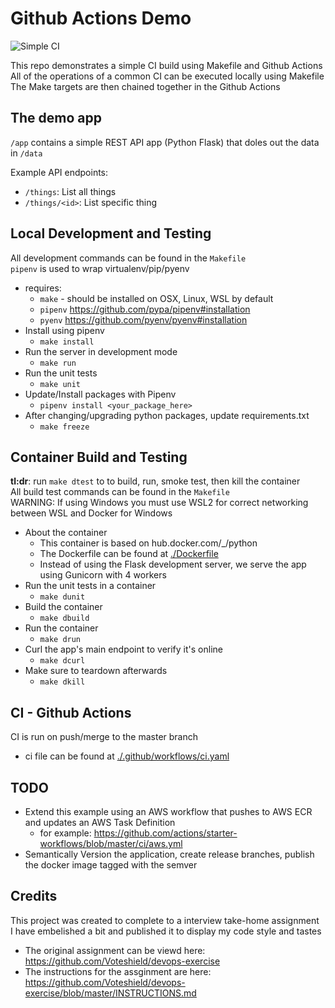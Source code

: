Github Actions Demo
===================
![Simple CI](https://github.com/jameshounshell/github-actions-demo/workflows/Simple%20CI/badge.svg)

This repo demonstrates a simple CI build using Makefile and Github Actions  
All of the operations of a common CI can be executed locally using Makefile  
The Make targets are then chained together in the Github Actions  



The demo app
------------
`/app` contains a simple REST API app (Python Flask) that doles out the data in `/data`

Example API endpoints:
- `/things`: List all things
- `/things/<id>`: List specific thing



Local Development and Testing
-----------------------------
All development commands can be found in the `Makefile`  
`pipenv` is used to wrap virtualenv/pip/pyenv  

- requires: 
    - `make` - should be installed on OSX, Linux, WSL by default
    - `pipenv` https://github.com/pypa/pipenv#installation
    - `pyenv` https://github.com/pyenv/pyenv#installation
- Install using pipenv
    - `make install`
- Run the server in development mode
    - `make run`
- Run the unit tests
    - `make unit`
- Update/Install packages with Pipenv
    - `pipenv install <your_package_here>`
- After changing/upgrading python packages, update requirements.txt
    - `make freeze`



Container Build and Testing
---------------------------
**tl:dr**: run `make dtest` to to build, run, smoke test, then kill the container  
All build test commands can be found in the `Makefile`  
WARNING: If using Windows you must use WSL2 for correct networking between WSL and Docker for Windows

- About the container
    - This container is based on hub.docker.com/_/python
    - The Dockerfile can be found at [./Dockerfile](./Dockerfile)
    - Instead of using the Flask development server, we serve the app using Gunicorn with 4 workers
- Run the unit tests in a container
    - `make dunit`
- Build the container
    - `make dbuild`
- Run the container
    - `make drun`
- Curl the app's main endpoint to verify it's online
    - `make dcurl`
- Make sure to teardown afterwards
    - `make dkill`


CI - Github Actions
-------------------
CI is run on push/merge to the master branch
- ci file can be found at [./.github/workflows/ci.yaml](./.github/workflows/ci.yaml)



TODO
----
- Extend this example using an AWS workflow that pushes to AWS ECR and updates an AWS Task Definition
    - for example: https://github.com/actions/starter-workflows/blob/master/ci/aws.yml
- Semantically Version the application, create release branches, publish the docker image tagged with the semver

Credits
-------
This project was created to complete to a interview take-home assignment  
I have embelished a bit and published it to display my code style and tastes  
- The original assignment can be viewd here: https://github.com/Voteshield/devops-exercise
- The instructions for the assginment are here: https://github.com/Voteshield/devops-exercise/blob/master/INSTRUCTIONS.md